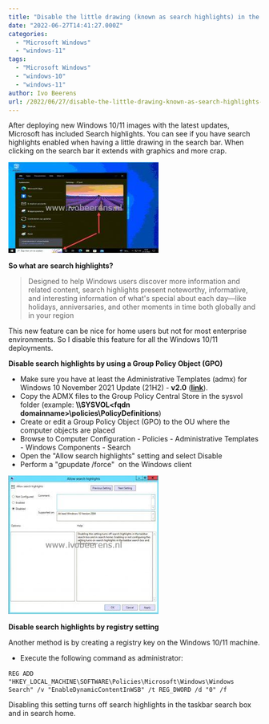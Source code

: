 ```yaml
---
title: "Disable the little drawing (known as search highlights) in the Windows 10/11 search bar"
date: "2022-06-27T14:41:27.000Z"
categories: 
  - "Microsoft Windows"
  - "windows-11"
tags: 
  - "Microsoft Windows"
  - "windows-10"
  - "windows-11"
author: Ivo Beerens
url: /2022/06/27/disable-the-little-drawing-known-as-search-highlights-in-the-windows-10-11-search-bar/
---
```


After deploying new Windows 10/11 images with the latest updates, Microsoft has included Search highlights. You can see if you have search highlights enabled when having a little drawing in the search bar. When clicking on the search bar it extends with graphics and more crap.

[![](images/1-300x181.jpg)](images/1.jpg)

**So what are search highlights?**

> Designed to help Windows users discover more information and related content, search highlights present noteworthy, informative, and interesting information of what's special about each day—like holidays, anniversaries, and other moments in time both globally and in your region

This new feature can be nice for home users but not for most enterprise environments. So I disable this feature for all the Windows 10/11 deployments.

**Disable search highlights by using a Group Policy Object (GPO)** 

- Make sure you have at least the Administrative Templates (admx) for Windows 10 November 2021 Update (21H2) - **v2.0** ([**link**](https://www.microsoft.com/en-us/download/details.aspx?id=104042)).
- Copy the ADMX files to the Group Policy Central Store in the sysvol folder (example: **\\<fqd domain name>\SYSVOL\<fqdn domainname>\policies\PolicyDefinitions**)
- Create or edit a Group Policy Object (GPO) to the OU where the computer objects are placed
- Browse to Computer Configuration - Policies - Administrative Templates - Windows Components - Search
- Open the "Allow search highlights" setting and select Disable
- Perform a "gpupdate /force"  on the Windows client

[![](images/2-300x276.jpg)](images/2.jpg)

**Disable search highlights by registry setting**

Another method is by creating a registry key on the Windows 10/11 machine.
- Execute the following command as administrator:

```
REG ADD "HKEY_LOCAL_MACHINE\SOFTWARE\Policies\Microsoft\Windows\Windows Search" /v "EnableDynamicContentInWSB" /t REG_DWORD /d "0" /f
```

Disabling this setting turns off search highlights in the taskbar search box and in search home.